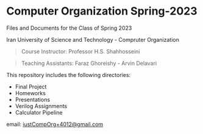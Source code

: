 Computer Organization Spring-2023
=================================
Files and Documents for the Class of Spring 2023

Iran University of Science and Technology - Compruter Organization

> Course Instructor: Professor H.S. Shahhosseini

> Teaching Assistants: Faraz Ghoreishy - Arvin Delavari

This repository includes the following directories:
- Final Project
- Homeworks
- Presentations
- Verilog Assignments
- Calculator Pipeline

email: iustCompOrg+4012@gmail.com